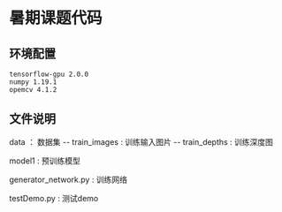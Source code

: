 <!--
 * @Author: wuwuwu
 * @Date: 2020-09-22 12:40:00
 * @LastEditors: wuwuwu
 * @LastEditTime: 2020-09-22 12:44:34
 * @Description: 
-->
# 暑期课题代码

## 环境配置

```
tensorflow-gpu 2.0.0
numpy 1.19.1
opemcv 4.1.2
```

## 文件说明

data ： 数据集
    -- train_images : 训练输入图片
    -- train_depths : 训练深度图

model1 : 预训练模型

generator_network.py : 训练网络

testDemo.py : 测试demo